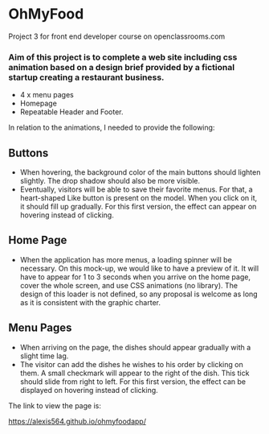 # OhMyFood
Project 3 for front end developer course on openclassrooms.com

### Aim of this project is to complete a web site including css animation based on a design brief provided by a fictional startup creating a restaurant business.


* 4 x menu pages
* Homepage
* Repeatable Header and Footer.

In relation to the animations, I needed to provide the following:

## Buttons

* When hovering, the background color of the main buttons should lighten slightly. The
drop shadow should also be more visible.
* Eventually, visitors will be able to save their favorite menus. For that, a heart-shaped
Like button is present on the model. When you click on it, it should fill up gradually.
For this first version, the effect can appear on hovering instead of clicking.

## Home Page

* When the application has more menus, a loading spinner will be necessary. On this
mock-up, we would like to have a preview of it. It will have to appear for 1 to 3
seconds when you arrive on the home page, cover the whole screen, and use CSS
animations (no library). The design of this loader is not defined, so any proposal is
welcome as long as it is consistent with the graphic charter.

## Menu Pages

* When arriving on the page, the dishes should appear gradually with a slight time lag.
* The visitor can add the dishes he wishes to his order by clicking on them. A small
checkmark will appear to the right of the dish. This tick should slide from right to left.
For this first version, the effect can be displayed on hovering instead of clicking.

The link to view the page is:

https://alexis564.github.io/ohmyfoodapp/